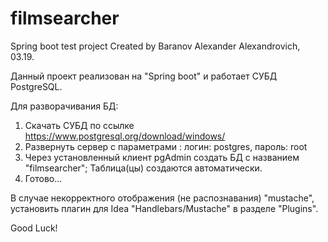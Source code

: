 # filmsearcher
Spring boot test project
Created by Baranov Alexander Alexandrovich, 03.19.

Данный проект реализован на "Spring boot" и работает СУБД PostgreSQL.

Для разворачивания БД:
1. Скачать СУБД по ссылке https://www.postgresql.org/download/windows/
2. Развернуть сервер с параметрами : логин: postgres, пароль: root
3. Через установленный клиент pgAdmin создать БД с названием "filmsearcher";
Таблица(цы) создаются автоматически. 
4. Готово...

В случае некорректного отображения (не распознавания) "mustache", установить
плагин для Idea "Handlebars/Mustache" в разделе "Plugins". 

Good Luck!

